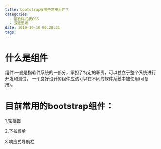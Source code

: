 ```yaml
---
title: bootstrap有哪些常用组件？
categories:
  - 层叠样式表CSS
  - 深度思考
date: 2019-10-10 00:28:31
tags:
---
```

# 什么是组件

组件:一般是指软件系统的一部分，承担了特定的职责，可以独立于整个系统进行开发和测试， 一个良好设计的组件应该可以在不同的软件系统中被使用(可复用)。  

# 目前常用的bootstrap组件：

1.轮播图

2.下拉菜单

3.响应式导航栏 